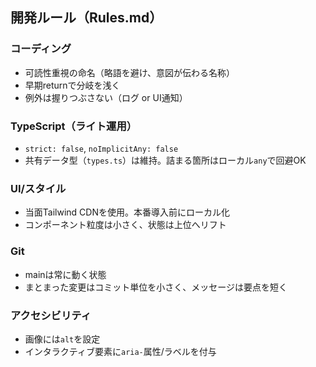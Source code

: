 ## 開発ルール（Rules.md）

### コーディング
- 可読性重視の命名（略語を避け、意図が伝わる名称）
- 早期returnで分岐を浅く
- 例外は握りつぶさない（ログ or UI通知）

### TypeScript（ライト運用）
- `strict: false`, `noImplicitAny: false`
- 共有データ型（`types.ts`）は維持。詰まる箇所はローカル`any`で回避OK

### UI/スタイル
- 当面Tailwind CDNを使用。本番導入前にローカル化
- コンポーネント粒度は小さく、状態は上位へリフト

### Git
- mainは常に動く状態
- まとまった変更はコミット単位を小さく、メッセージは要点を短く

### アクセシビリティ
- 画像には`alt`を設定
- インタラクティブ要素に`aria-`属性/ラベルを付与

